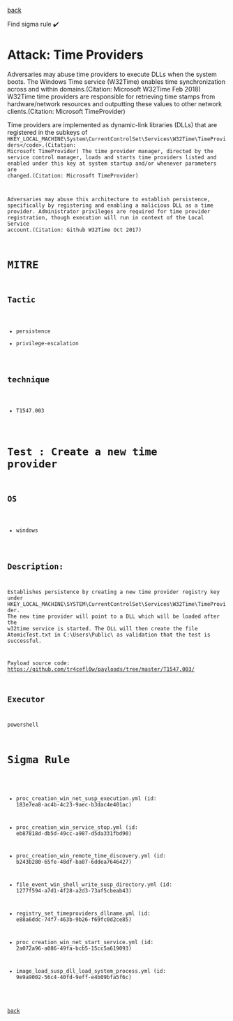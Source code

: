 
[back](../index.md)

Find sigma rule :heavy_check_mark: 

# Attack: Time Providers 

Adversaries may abuse time providers to execute DLLs when the system boots. The Windows Time service (W32Time) enables time synchronization across and within domains.(Citation: Microsoft W32Time Feb 2018) W32Time time providers are responsible for retrieving time stamps from hardware/network resources and outputting these values to other network clients.(Citation: Microsoft TimeProvider)

Time providers are implemented as dynamic-link libraries (DLLs) that are registered in the subkeys of  <code>HKEY_LOCAL_MACHINE\System\CurrentControlSet\Services\W32Time\TimeProviders\</code>.(Citation: Microsoft TimeProvider) The time provider manager, directed by the service control manager, loads and starts time providers listed and enabled under this key at system startup and/or whenever parameters are changed.(Citation: Microsoft TimeProvider)

Adversaries may abuse this architecture to establish persistence, specifically by registering and enabling a malicious DLL as a time provider. Administrator privileges are required for time provider registration, though execution will run in context of the Local Service account.(Citation: Github W32Time Oct 2017)

# MITRE
## Tactic
  - persistence
  - privilege-escalation


## technique
  - T1547.003


# Test : Create a new time provider
## OS
  - windows


## Description:
Establishes persistence by creating a new time provider registry key under HKEY_LOCAL_MACHINE\SYSTEM\CurrentControlSet\Services\W32Time\TimeProvider.
The new time provider will point to a DLL which will be loaded after the w32time service is started. The DLL will then create the file AtomicTest.txt
in C:\Users\Public\ as validation that the test is successful.

Payload source code: https://github.com/tr4cefl0w/payloads/tree/master/T1547.003/


## Executor
powershell

# Sigma Rule
 - proc_creation_win_net_susp_execution.yml (id: 183e7ea8-ac4b-4c23-9aec-b3dac4e401ac)

 - proc_creation_win_service_stop.yml (id: eb87818d-db5d-49cc-a987-d5da331fbd90)

 - proc_creation_win_remote_time_discovery.yml (id: b243b280-65fe-48df-ba07-6ddea7646427)

 - file_event_win_shell_write_susp_directory.yml (id: 1277f594-a7d1-4f28-a2d3-73af5cbeab43)

 - registry_set_timeproviders_dllname.yml (id: e88a6ddc-74f7-463b-9b26-f69fc0d2ce85)

 - proc_creation_win_net_start_service.yml (id: 2a072a96-a086-49fa-bcb5-15cc5a619093)

 - image_load_susp_dll_load_system_process.yml (id: 9e9a9002-56c4-40fd-9eff-e4b09bfa5f6c)



[back](../index.md)
